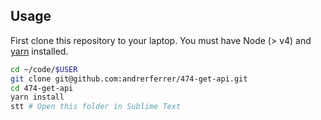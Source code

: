 ## Usage

First clone this repository to your laptop. You must have Node (> v4) and [yarn](https://yarnpkg.com/lang/en/docs/install/) installed.

```bash
cd ~/code/$USER
git clone git@github.com:andrerferrer/474-get-api.git
cd 474-get-api
yarn install
stt # Open this folder in Sublime Text
```
